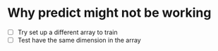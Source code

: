 # Why predict might not be working

- [ ] Try set up a different array to train
- [ ] Test have the same dimension in the array